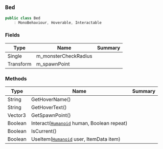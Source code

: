 ## `Bed`

```csharp
public class Bed
    : MonoBehaviour, Hoverable, Interactable
```

### Fields

| Type | Name | Summary | 
| --- | --- | --- | 
| Single | m_monsterCheckRadius |  | 
| Transform | m_spawnPoint |  | 


### Methods

| Type | Name | Summary | 
| --- | --- | --- | 
| String | GetHoverName() |  | 
| String | GetHoverText() |  | 
| Vector3 | GetSpawnPoint() |  | 
| Boolean | Interact([`Humanoid`](./Humanoid.md) human, Boolean repeat) |  | 
| Boolean | IsCurrent() |  | 
| Boolean | UseItem([`Humanoid`](./Humanoid.md) user, ItemData item) |  | 


